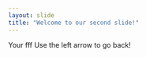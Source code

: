 ```yaml
---
layout: slide
title: "Welcome to our second slide!"
---
```

Your fff
Use the left arrow to go back!
